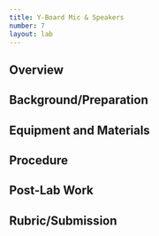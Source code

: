 ```yaml
---
title: Y-Board Mic & Speakers
number: 7
layout: lab
---
```


## Overview

## Background/Preparation

## Equipment and Materials

## Procedure

## Post-Lab Work

## Rubric/Submission
